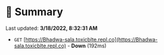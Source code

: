 # 📖 Summary
Last updated: **3/18/2022, 8:32:31 AM**

- `GET` [https://Bhadwa-sala.toxicblte.repl.co](https://Bhadwa-sala.toxicblte.repl.co) - **Down** (192ms)

